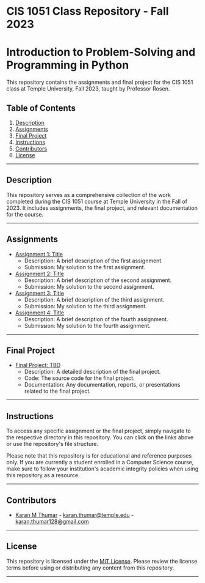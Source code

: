 # CIS 1051 Class Repository - Fall 2023
# Introduction to Problem-Solving and Programming in Python

This repository contains the assignments and final project for the CIS 1051 class at Temple University, Fall 2023, taught by Professor Rosen. 

## Table of Contents

1. [Description](#description)
2. [Assignments](#assignments)
3. [Final Project](#final-project)
4. [Instructions](#instructions)
5. [Contributors](#contributors)
6. [License](#license)

---

## Description

This repository serves as a comprehensive collection of the work completed during the CIS 1051 course at Temple University in the Fall of 2023. It includes assignments, the final project, and relevant documentation for the course.

---

## Assignments

- [Assignment 1: Title](/assignments/assignment1/)
  - Description: A brief description of the first assignment.
  - Submission: My solution to the first assignment.
- [Assignment 2: Title](/assignments/assignment2/)
  - Description: A brief description of the second assignment.
  - Submission: My solution to the second assignment.
- [Assignment 3: Title](/assignments/assignment3/)
  - Description: A brief description of the third assignment.
  - Submission: My solution to the third assignment.
- [Assignment 4: Title](/assignments/assignment4/)
  - Description: A brief description of the fourth assignment.
  - Submission: My solution to the fourth assignment.

---

## Final Project

- [Final Project: TBD](/final-project/)
  - Description: A detailed description of the final project.
  - Code: The source code for the final project.
  - Documentation: Any documentation, reports, or presentations related to the final project.

---

## Instructions

To access any specific assignment or the final project, simply navigate to the respective directory in this repository. You can click on the links above or use the repository's file structure.

Please note that this repository is for educational and reference purposes only. If you are currently a student enrolled in a Computer Science course, make sure to follow your institution's academic integrity policies when using this repository as a resource.

---

## Contributors

- [Karan M Thumar](https://github.com/Karanmbt) - [karan.thumar@temple.edu](mailto:karan.thumar@temple.edu) - [karan.thumar128@gmail.com](mailto:karan.thumar128@gmail.com)

---

## License

This repository is licensed under the [MIT License](LICENSE). Please review the license terms before using or distributing any content from this repository.

---
